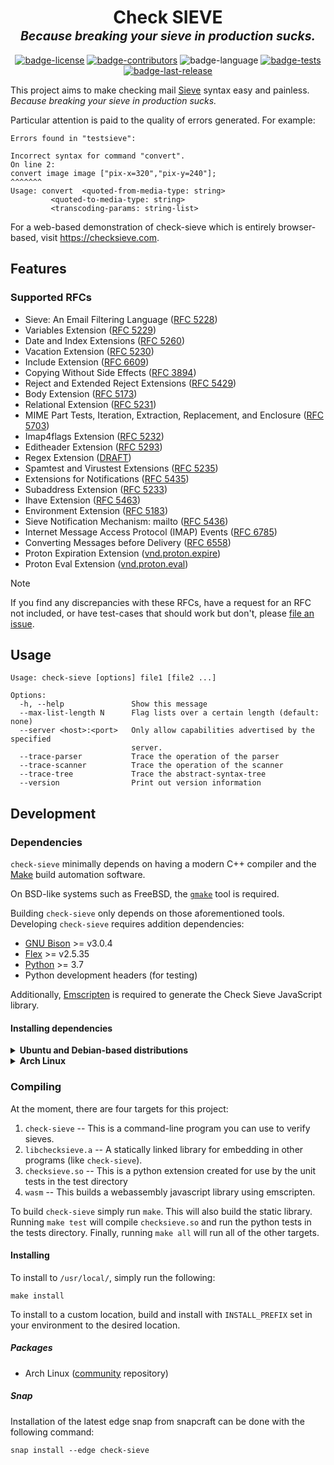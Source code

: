 <div align="center">
    <h1>
        Check SIEVE
        <br>
        <em><sup><sub>
            Because breaking your sieve in production sucks.
        </sub></sup></em>
    </h1>
</div>

<div align="center">

[![badge-license]][url-license]
[![badge-contributors]][url-contributors]
![badge-language]
[![badge-tests]][url-tests]
[![badge-last-release]][url-last-release]

</div>

[badge-license]: https://img.shields.io/github/license/dburkart/check-sieve?style=for-the-badge
[badge-contributors]: https://img.shields.io/github/contributors/dburkart/check-sieve?style=for-the-badge
[badge-language]: https://img.shields.io/github/languages/top/dburkart/check-sieve?style=for-the-badge
[badge-tests]: https://img.shields.io/github/actions/workflow/status/dburkart/check-sieve/c-cpp.yml?style=for-the-badge&label=Tests
[badge-last-release]: https://img.shields.io/github/release-date/dburkart/check-sieve?style=for-the-badge&label=Last%20Release

[url-license]: ./LICENSE
[url-contributors]: https://github.com/dburkart/check-sieve/graphs/contributors
[url-tests]: https://github.com/dburkart/check-sieve/actions
[url-last-release]: https://github.com/dburkart/check-sieve/releases/latest


This project aims to make checking mail [Sieve][wiki-sieve] syntax easy and painless.
_Because breaking your sieve in production sucks._

[wiki-sieve]: https://en.wikipedia.org/wiki/Sieve_(mail_filtering_language)

Particular attention is paid to the quality of errors generated. For example:

```
Errors found in "testsieve":

Incorrect syntax for command "convert".
On line 2:
convert image image ["pix-x=320","pix-y=240"];
^^^^^^^
Usage: convert  <quoted-from-media-type: string>                                      
         <quoted-to-media-type: string>                                        
         <transcoding-params: string-list>  
```

For a web-based demonstration of check-sieve which is entirely browser-based, visit https://checksieve.com.

## Features
### Supported RFCs
* Sieve: An Email Filtering Language ([RFC 5228](https://tools.ietf.org/html/rfc5228))
* Variables Extension ([RFC 5229](https://tools.ietf.org/html/rfc5229))
* Date and Index Extensions ([RFC 5260](https://tools.ietf.org/html/rfc5260))
* Vacation Extension ([RFC 5230](https://tools.ietf.org/html/rfc5230))
* Include Extension ([RFC 6609](https://tools.ietf.org/html/rfc6609))
* Copying Without Side Effects ([RFC 3894](https://tools.ietf.org/html/rfc3894))
* Reject and Extended Reject Extensions ([RFC 5429](https://tools.ietf.org/html/rfc5429))
* Body Extension ([RFC 5173](https://tools.ietf.org/html/rfc5173))
* Relational Extension ([RFC 5231](https://tools.ietf.org/html/rfc5231))
* MIME Part Tests, Iteration, Extraction, Replacement, and Enclosure ([RFC 5703](https://tools.ietf.org/html/rfc5703))
* Imap4flags Extension ([RFC 5232](https://tools.ietf.org/html/rfc5232))
* Editheader Extension ([RFC 5293](https://tools.ietf.org/html/rfc5293))
* Regex Extension ([DRAFT](https://tools.ietf.org/html/draft-ietf-sieve-regex-01))
* Spamtest and Virustest Extensions ([RFC 5235](https://tools.ietf.org/html/rfc5235))
* Extensions for Notifications ([RFC 5435](https://tools.ietf.org/html/rfc5435))
* Subaddress Extension ([RFC 5233](https://tools.ietf.org/html/rfc5233))
* Ihave Extension ([RFC 5463](https://tools.ietf.org/html/rfc5463))
* Environment Extension ([RFC 5183](https://tools.ietf.org/html/rfc5183))
* Sieve Notification Mechanism: mailto ([RFC 5436](https://tools.ietf.org/html/rfc5436))
* Internet Message Access Protocol (IMAP) Events ([RFC 6785](https://tools.ietf.org/html/rfc6785))
* Converting Messages before Delivery ([RFC 6558](https://tools.ietf.org/html/rfc6558))
* Proton Expiration Extension ([vnd.proton.expire](https://proton.me/support/sieve-advanced-custom-filters#managing-expiration))
* Proton Eval Extension ([vnd.proton.eval](https://proton.me/support/sieve-advanced-custom-filters#transforming-variables))

> [!NOTE]
> If you find any discrepancies with these RFCs,
> have a request for an RFC not included,
> or have test-cases that should work but don't,
> please [file an issue][file-issue].

[file-issue]: https://github.com/dburkart/check-sieve/issues

## Usage
```
Usage: check-sieve [options] file1 [file2 ...]                                 
                                                                               
Options:                                                                       
  -h, --help               Show this message                                   
  --max-list-length N      Flag lists over a certain length (default: none)    
  --server <host>:<port>   Only allow capabilities advertised by the specified 
                           server.                                             
  --trace-parser           Trace the operation of the parser                   
  --trace-scanner          Trace the operation of the scanner                  
  --trace-tree             Trace the abstract-syntax-tree                      
  --version                Print out version information 
```

## Development
### Dependencies
`check-sieve` minimally depends on having a modern C++ compiler and the
[Make][make] build automation software.

On BSD-like systems such as FreeBSD, the [`gmake`][gnu-make] tool is required.

[make]: https://en.wikipedia.org/wiki/Make_(software)
[gnu-make]: https://www.gnu.org/software/make/

Building `check-sieve` only depends on those aforementioned tools. Developing
`check-sieve` requires addition dependencies:

* [GNU Bison][bison] >= v3.0.4
* [Flex][flex] >= v2.5.35
* [Python][python] >= 3.7
* Python development headers (for testing)

Additionally, [Emscripten][emscripten] is required to generate the Check Sieve JavaScript library.

[bison]: https://www.gnu.org/software/bison/
[flex]: https://github.com/westes/flex
[python]: https://www.python.org/
[emscripten]: https://emscripten.org/

#### Installing dependencies
<details>
<summary><strong>Ubuntu and Debian-based distributions</strong></summary>
<p>

```bash
# Synchronize mirrors
sudo apt-get update

# Core development dependencies
sudo apt-get install make gcc g++ bison flex python3 libpython3-dev 

# JavaScript dependencies
sudo apt-get install emscripten
```

</p>
</details>

<details>
<summary><strong>Arch Linux</strong></summary>
<p>

```bash
# Synchronize mirrors, and
# Core development dependencies
sudo pacman -Syu make gcc bison flex python 

# JavaScript dependencies
sudo pacman -Sy emscripten
```

</p>
</details>


### Compiling

At the moment, there are four targets for this project:

1. `check-sieve` -- This is a command-line program you can use to verify sieves.
2. `libchecksieve.a` -- A statically linked library for embedding in other programs (like `check-sieve`).
3. `checksieve.so` -- This is a python extension created for use by the unit tests in the test directory
4. `wasm` -- This builds a webassembly javascript library using emscripten.

To build `check-sieve` simply run `make`. This will also build the static library.
Running `make test` will compile `checksieve.so` and run the python tests in the tests directory.
Finally, running `make all` will run all of the other targets.

#### Installing

To install to `/usr/local/`, simply run the following:

```
make install
```

To install to a custom location, build and install with `INSTALL_PREFIX` set in your environment
to the desired location.

##### Packages

* Arch Linux ([community](https://archlinux.org/packages/community/x86_64/check-sieve/) repository)

##### Snap

Installation of the latest edge snap from snapcraft can be done with the following command:
```
snap install --edge check-sieve
```

